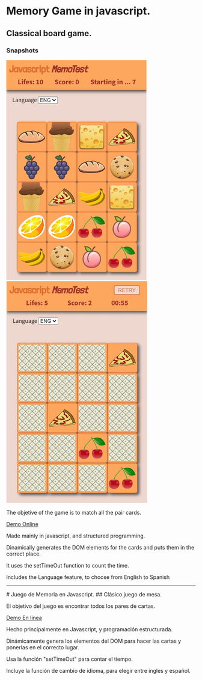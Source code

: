 # Memory Game in javascript.
## Classical board game.
### Snapshots
![Memotest02](/imgs/snapshots/memotest02.jpg)
![Memotest03](/imgs/snapshots/memotest03.jpg)

<p>The objetive of the game is to match all the pair cards.</p>
<a href="https://hernanruscica.github.io/memotest/" target ="_blank">Demo Online</a>
<p>Made mainly in javascript, and structured programming.</p>
<p>Dinamically generates the DOM elements for the cards and puts them in the correct place.</p>
<p>It uses the setTimeOut function to count the time.</p>
<p>Includes the Language feature, to choose from English to Spanish</p>
<hr>
# Juego de Memoria en Javascript.
## Clásico juego de mesa.
<p>El objetivo del juego es encontrar todos los pares de cartas.</p>
<a href="https://hernanruscica.github.io/memotest/" target ="_blank">Demo En línea</a>
<p>Hecho principalmente en Javascript, y programación estructurada.</p>
<p>Dinámicamente genera los elementos del DOM para hacer las cartas y ponerlas en el correcto lugar.</p>
<p>Usa la función "setTimeOut" para contar el tiempo.</p>
<p>Incluye la función de cambio de idioma, para elegir entre ingles y español.</p>
